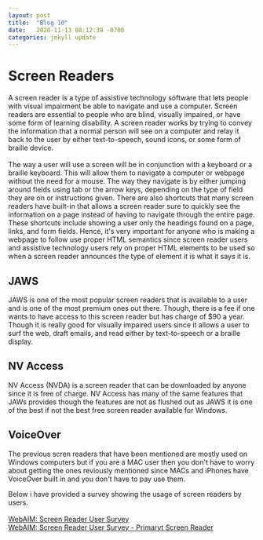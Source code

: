 ```yaml
---
layout: post
title:  "Blog 10"
date:   2020-11-13 08:12:38 -0700
categories: jekyll update
---
```


<h1>Screen Readers</h1>
<p>
    A screen reader is a type of assistive technology software that lets people with visual impairment be able to navigate and use a computer. Screen readers are essential to people who are blind, visually impaired, or have some form of learning disability. A screen reader works by trying to convey the information that a normal person will see on a computer and relay it back to the user by either text-to-speech, sound icons, or some form of braille device.
    <br>
    <br>
     The way a user will use a screen will be in conjunction with a keyboard or a braille keyboard. This will allow them to navigate a computer or webpage without the need for a mouse. The way they navigate is by either jumping around fields using tab or the arrow keys, depending on the type of field they are on or instructions given. There are also shortcuts that many screen readers have built-in that allows a screen reader sure to quickly see the information on a page instead of having to navigate through the entire page. These shortcuts include showing a user only the headings found on a page, links, and form fields. Hence, it's very important for anyone who is making a webpage to follow use proper HTML semantics since screen reader users and assistive technology users rely on proper HTML elements to be used so when a screen reader announces the type of element it is what it says it is.
</p>

<h2>JAWS</h2>
<p>
  JAWS is one of the most popular screen readers that is available to a user and is one of the most premium ones out there. Though, there is a fee if one wants to have access to this screen reader but has charge of $90 a year. Though it is really good for visually impaired users since it allows a user to surf the web, draft emails, and read either by text-to-speech or a braille display.
</p>

<h2>NV Access</h2>
<p>
    NV Access (NVDA) is a screen reader that can be downloaded by anyone since it is free of charge. NV Access has many of the same features that JAWs provides though the features are not as flushed out as JAWS it is one of the best if not the best free screen reader available for Windows.
</p>

<h2>VoiceOver</h2>
<p>
    The previous scren readers that have been mentioned are mostly used on Windows computers but if you are a MAC user then you don't have to worry about getting the ones reviously mentioned since MACs and iPhones have VoiceOver built in and you don't have to pay use them.
</p>
<p>
    Below i have provided a survey showing the usage of screen readers by users.
    <br>
    <br>
    <a href="https://webaim.org/projects/screenreadersurvey8"> WebAIM: Screen Reader User Survey</a>
    <br>
    <a href="https://webaim.org/projects/screenreadersurvey8/#primary">WebAIM: Screen Reader User Survey - Primaryt Screen Reader</a>
<p>